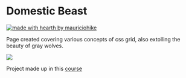 # Domestic Beast


[![made with hearth by mauriciohike](https://img.shields.io/badge/made%20with%20%F0%9F%92%9B%20by-mauriciohike-%237159c1)](https://github.com/mauriciohike)


Page created covering various concepts of css grid, also extolling the beauty of gray wolves.

![](wildbeast.gif)

Project made up in this [course](https://www.origamid.com/curso/css-grid-layout/)
